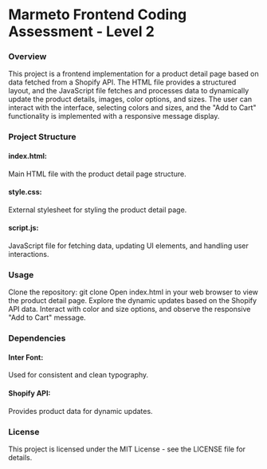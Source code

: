 <h1>Marmeto Frontend Coding Assessment - Level 2</h1>

<h3>Overview</h3>
This project is a frontend implementation for a product detail page based on data fetched from a Shopify API. The HTML file provides a structured layout, and the JavaScript file fetches and processes data to dynamically update the product details, images, color options, and sizes. The user can interact with the interface, selecting colors and sizes, and the "Add to Cart" functionality is implemented with a responsive message display.

<h3>Project Structure</h3>
<h4>index.html:</h4>Main HTML file with the product detail page structure.
<h4>style.css:</h4>External stylesheet for styling the product detail page.
<h4>script.js:</h4>JavaScript file for fetching data, updating UI elements, and handling user interactions.
<h3>Usage</h3>
Clone the repository: git clone <repository-url>
Open index.html in your web browser to view the product detail page.
Explore the dynamic updates based on the Shopify API data.
Interact with color and size options, and observe the responsive "Add to Cart" message.
<h3>Dependencies</h3>
<h4>Inter Font:</h4> Used for consistent and clean typography.
<h4>Shopify API:</h4> Provides product data for dynamic updates.
<h3>License</h3>
This project is licensed under the MIT License - see the LICENSE file for details.





